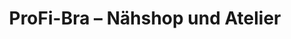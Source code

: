 ---
title: "ProFi-Bra – Nähshop und Atelier"
url: /krumbach-schwaben/profi-bra-naehshop-und-atelier/
shop: Nähzubehör
---
